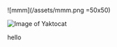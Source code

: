 ![mmm](/assets/mmm.png =50x50)

![Image of Yaktocat](https://octodex.github.com/images/yaktocat.png)

hello
